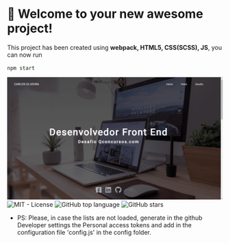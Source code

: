 # 🚀 Welcome to your new awesome project!

This project has been created using **webpack, HTML5, CSS(SCSS), JS**, you can now run


```
npm start

```

<img alt="CQX" src="src/images/qcx.gif" />

<a href="LICENSE" style="text-decoration: none">
    <img alt="MIT - License" src="https://img.shields.io/github/license/caduol/ecoleta?color=%233DC57B">
</a>

<a href="https://github.com/caduol/desafio-frontend/" style="text-decoration: none">
    <img alt="GitHub top language" src="https://img.shields.io/github/languages/top/caduol/ecoleta">
</a>

<a href="https://github.com/caduol/desafio-frontend/stargazers" style="text-decoration: none">
    <img alt="GitHub stars" src="https://img.shields.io/github/stars/caduol/ecoleta?style=social">
</a>


* PS: Please, in case the lists are not loaded, generate in the github Developer settings the Personal access tokens and add in the configuration file 'config.js' in the config folder.